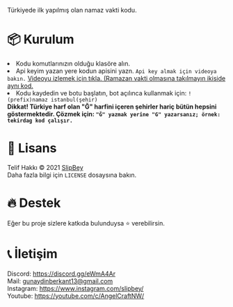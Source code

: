 Türkiyede ilk yapılmış olan namaz vakti kodu. 
 
 <h1> 📦 Kurulum </h1>
 
 <li>Kodu komutlarınızın olduğu klasöre alın.</li>
 <li>Api keyim yazan yere kodun apisini yazn. <code>Api key almak için videoya bakın.</code>
 <a href="https://www.youtube.com/watch?v=CZJAKx8sCtg&t=5s">Videoyu izlemek için tıkla. (Ramazan vakti olmasına takılmayın ikiside aynı kod.</a></li>
 <li>Kodu kaydedin ve botu başlatın, bot açılınca kullanmak için: <code>!(prefix)namaz istanbul(şehir)</code> </li>
 <b>Dikkat! Türkiye harf olan "Ğ" harfini içeren şehirler hariç bütün hepsini göstermektedir. Çözmek için: <code>"Ğ" yazmak yerine "G" yazarsanız; örnek: tekirdag kod çalışır.</code> </b>
 
  <h1> 📄 Lisans </h1>
  Telif Hakkı © 2021 <a href="https://github.com/slipbey">SlipBey</a> <br>
  Daha fazla bilgi için <code>LICENSE</code> dosaysına bakın.
  
  <h1>🔥 Destek</h1>
  Eğer bu proje sizlere katkıda bulunduysa ⭐️ verebilirsin.

<h1>📞 İletişim </h1>

Discord: https://discord.gg/eWmA4Ar <br>
Mail: gunaydinberkant13@gmail.com <br>
Instagram: https://www.instagram.com/slipbey/ <br>
Youtube: https://youtube.com/c/AngelCraftNW/ <br>

